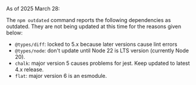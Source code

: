 As of 2025 March 28:

The `npm outdated` command reports the following dependencies as outdated.
They are not being updated at this time for the reasons given below:

- `@types/diff`: locked to 5.x because later versions cause lint errors
- `@types/node`: don't update until Node 22 is LTS version (currently Node 20).
- `chalk`: major version 5 causes problems for jest. Keep updated to latest 4.x release.
- `flat`: major version 6 is an esmodule.
